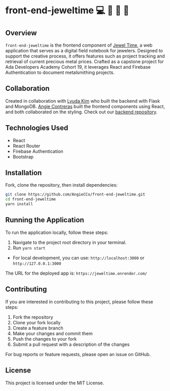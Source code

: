 # front-end-jeweltime 💻 💎 🎨 📓 

## Overview

`front-end-jeweltime` is the frontend component of [Jewel Time](https://jeweltime.onrender.com), a web application that serves as a digital field notebook for jewelers. Designed to support the creative process, it offers features such as project tracking and retrieval of current precious metal prices. Crafted as a capstone project for Ada Developers Academy Cohort 19, it leverages React and Firebase Authentication to document metalsmithing projects.

## Collaboration

Created in collaboration with [Lyuda Kim](https://github.com/lyudarkim) who built the backend with Flask and MongoDB. [Angie Contreras](https://github.com/AngieCCo) built the frontend components using React, and both collaborated on the styling. Check out our [backend repository](https://github.com/lyudarkim/back-end-jeweltime).

## Technologies Used

- React
- React Router
- Firebase Authentication
- Bootstrap

## Installation

Fork, clone the repository, then install dependencies:

```bash
git clone https://github.com/AngieCCo/front-end-jeweltime.git
cd front-end-jeweltime
yarn install
```

## Running the Application

To run the application locally, follow these steps:

1. Navigate to the project root directory in your terminal.
2. Run `yarn start` 
   
- For local development, you can use: `http://localhost:3000` or `http://127.0.0.1:3000`

The URL for the deployed app is: `https://jeweltime.onrender.com/`

## Contributing 

If you are interested in contributing to this project, please follow these steps:

1. Fork the repository
2. Clone your fork locally
3. Create a feature branch
4. Make your changes and commit them
5. Push the changes to your fork
6. Submit a pull request with a description of the changes

For bug reports or feature requests, please open an issue on GitHub.

## License

This project is licensed under the MIT License.